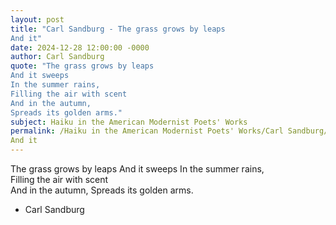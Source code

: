 ```yaml
---
layout: post
title: "Carl Sandburg - The grass grows by leaps
And it"
date: 2024-12-28 12:00:00 -0000
author: Carl Sandburg
quote: "The grass grows by leaps
And it sweeps
In the summer rains,  
Filling the air with scent   
And in the autumn, 
Spreads its golden arms."
subject: Haiku in the American Modernist Poets' Works
permalink: /Haiku in the American Modernist Poets' Works/Carl Sandburg/Carl Sandburg - The grass grows by leaps
And it
---
```


The grass grows by leaps
And it sweeps
In the summer rains,  
Filling the air with scent   
And in the autumn, 
Spreads its golden arms.

- Carl Sandburg
